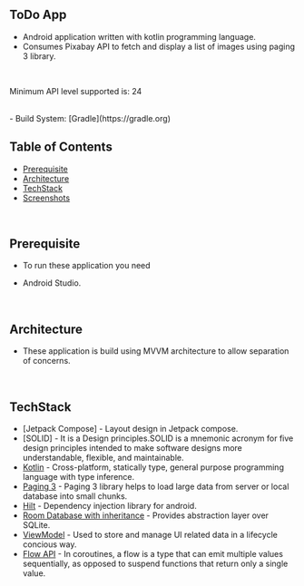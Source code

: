 ## ToDo App
- Android  application written with kotlin programming language.
- Consumes  Pixabay API to fetch and display a list of images using paging 3 library.
<br>

Minimum API level supported is: 24

<br>
- Build System: [Gradle](https://gradle.org)

## Table of Contents
-  [Prerequisite](#prerequisite)
-  [Architecture](#architecture)
-  [TechStack](#techstack)
-  [Screenshots](#screenshots)
<br>

## Prerequisite
- To run these application you need 
* Android Studio.
<br>

## Architecture
- These application is build using MVVM architecture to allow separation of concerns.
<br>

## TechStack 
 * [Jetpack Compose] - Layout design in Jetpack compose.
 * [SOLID] - It is a Design principles.SOLID is a mnemonic acronym for five design principles intended to make software designs more understandable, flexible, and maintainable.
 * [Kotlin](https://developer.android.com/kotlin) - Cross-platform, statically type, general purpose programming language with type inference.
 * [Paging 3](https://developer.android.com/topic/libraries/architecture/paging/v3-overview) - Paging 3 library helps to load large data from server or local database into small chunks.
 * [Hilt](https://developer.android.com/training/dependency-injection/hilt-android) - Dependency injection library for android.
 * [Room Database with inheritance](https://developer.android.com/training/data-storage/room) -  Provides abstraction layer over SQLite.
 * [ViewModel](https://developer.android.com/topic/libraries/architecture/viewmodel) - Used to store and manage UI related data in a lifecycle concious way.
 * [Flow API](https://kotlinlang.org/docs/flow.html#sequences) - In coroutines, a flow is a type that can emit multiple values sequentially, as opposed to suspend functions that return only a single value.
<br>

